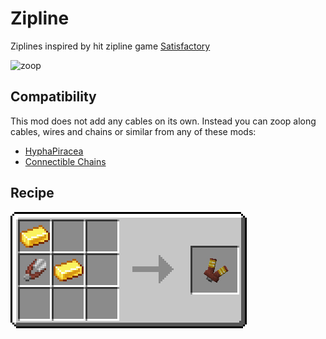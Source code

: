 # Zipline

Ziplines inspired by hit zipline game [Satisfactory](https://www.satisfactorygame.com/)

![zoop](./assets/zoop.webp)

## Compatibility
This mod does not add any cables on its own.
Instead you can zoop along cables, wires and chains or similar from any of these mods:
- [HyphaPiracea](https://modrinth.com/mod/hyphapiracea)
- [Connectible Chains](https://modrinth.com/mod/connectiblechains)

## Recipe
![recipe](./assets/recipe.png)
